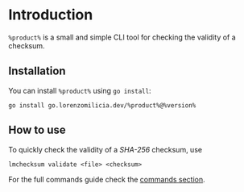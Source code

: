 # Introduction

`%product%` is a small and simple CLI tool for checking the validity of a checksum.

## Installation

You can install `%product%` using `go install`:
```
go install go.lorenzomilicia.dev/%product%@%version%
```

## How to use
To quickly check the validity of a *SHA-256* checksum, use

```
lmchecksum validate <file> <checksum>
```

For the full commands guide check the [commands section](Commands-v2.md).
